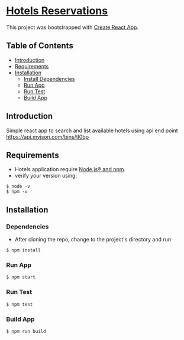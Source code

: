 # [Hotels Reservations](https://amira-mohiey.github.io/hotels-reservation/)

This project was bootstrapped with [Create React App](https://github.com/facebookincubator/create-react-app).


## Table of Contents

- [Introduction](#introduction)
- [Requirements](#requirements)
- [Installation](#installation)
  - [Install Dependencies](##dependencies)
  - [Run App](##run-app)
  - [Run Test](##run-test)
  - [Build App](##build-app)

## Introduction

Simple react app to search and list available hotels using api end point https://api.myjson.com/bins/tl0bp

## Requirements

* Hotels application require [Node.js® and npm](https://nodejs.org/en/download/).
* verify your version using:
```
$ node -v
$ npm -v
```

## Installation

### Dependencies
* After cloning the repo, change to the project's directory and run 
```
$ npm install
```
### Run App
```
$ npm start
```
### Run Test
```
$ npm test
```
### Build App
```
$ npm run build
```
